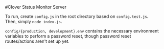 #Clover Status Monitor Server

To run, create `config.js` in the root directory based on `config.test.js`. Then, simply `node index.js`.

`config/{production, development}.env` contains the necessary environment variables to perform a password reset, though password reset routes/actions aren't set up yet.
